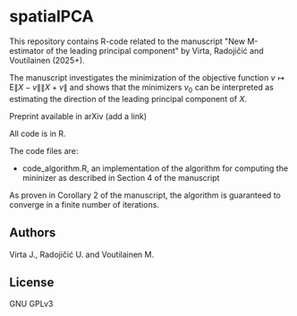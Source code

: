 # spatialPCA
This repository contains R-code related to the manuscript "New M-estimator of the leading principal component" by Virta, Radojičić and Voutilainen (2025+).

The manuscript investigates the minimization of the objective function $v \mapsto \mathrm{E}\| X - v \| \| X + v \|$ and shows that the minimizers $v_0$ can be interpreted as estimating the direction of the leading principal component of $X$.

Preprint available in arXiv (add a link)

All code is in R.

The code files are:

- code_algorithm.R, an implementation of the algorithm for computing the mininizer as described in Section 4 of the manuscript

As proven in Corollary 2 of the manuscript, the algorithm is guaranteed to converge in a finite number of iterations.

## Authors

Virta J., Radojičić U. and Voutilainen M.

## License

GNU GPLv3
